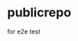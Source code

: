 # publicrepo
for e2e test











































































































































































































































































































































































































































































































































































































































































































































































































































































































































































































































































































































































































































































































































































































































































































































































































































































































































































































































































































































































































































































































































































































































































































































































































































































































































































































































































































































































































































































































































































































































































































































































































































































































































































































































































































































